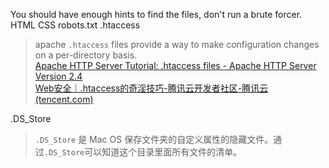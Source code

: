 You should have enough hints to find the files, don't run a brute forcer.
HTML
CSS
robots.txt
.htaccess
> apache  `.htaccess` files provide a way to make configuration changes on a per-directory basis.  
>[Apache HTTP Server Tutorial: .htaccess files - Apache HTTP Server Version 2.4](https://httpd.apache.org/docs/current/en/howto/htaccess.html)  
>[Web安全｜.htaccess的奇淫技巧-腾讯云开发者社区-腾讯云 (tencent.com)](https://cloud.tencent.com/developer/article/1824057)

.DS_Store
> `.DS_Store` 是 Mac OS 保存文件夹的自定义属性的隐藏文件。通过`.DS_Store`可以知道这个目录里面所有文件的清单。